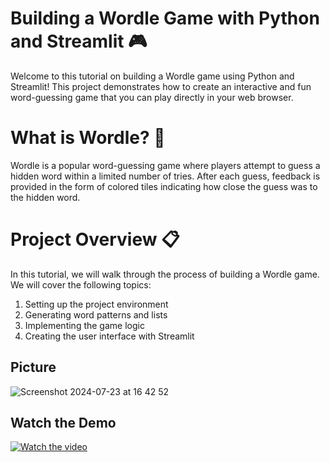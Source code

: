 # Building a Wordle Game with Python and Streamlit 🎮

Welcome to this tutorial on building a Wordle game using Python and Streamlit! This project demonstrates how to create an interactive and fun word-guessing game that you can play directly in your web browser.

# What is Wordle? 🤔

Wordle is a popular word-guessing game where players attempt to guess a hidden word within a limited number of tries. After each guess, feedback is provided in the form of colored tiles indicating how close the guess was to the hidden word.

# Project Overview 📋

In this tutorial, we will walk through the process of building a Wordle game. We will cover the following topics:

1. Setting up the project environment
2. Generating word patterns and lists
3. Implementing the game logic
4. Creating the user interface with Streamlit

## Picture

![Screenshot 2024-07-23 at 16 42 52](https://github.com/user-attachments/assets/a8f4f87a-f206-41be-9e30-d79e8964335e)

 ## Watch the Demo

[![Watch the video](https://github.com/user-attachments/assets/a8f4f87a-f206-41be-9e30-d79e8964335e)](https://github.com/user-attachments/assets/6810f753-48ad-44be-a5eb-b05d949ca91a)
